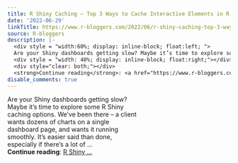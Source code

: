 ```yaml
---
title: R Shiny Caching – Top 3 Ways to Cache Interactive Elements in R Shiny
date: '2022-06-29'
linkTitle: https://www.r-bloggers.com/2022/06/r-shiny-caching-top-3-ways-to-cache-interactive-elements-in-r-shiny/
source: R-bloggers
description: |-
  <div style = "width:60%; display: inline-block; float:left; ">
  Are your Shiny dashboards getting slow? Maybe it’s time to explore some R Shiny caching options. We’ve been there – a client wants dozens of charts on a single dashboard page, and wants it running smoothly. It’s easier said than done, especially if there’s a lot of ...</div>
  <div style = "width: 40%; display: inline-block; float:right;"></div>
  <div style="clear: both;"></div>
  <strong>Continue reading</strong>: <a href="https://www.r-bloggers.com/2022/06/r-shiny-caching-top-3-ways-to-cache-interactive-elements-in-r-shiny/">R Shiny ...
disable_comments: true
---
```

<div style = "width:60%; display: inline-block; float:left; ">
Are your Shiny dashboards getting slow? Maybe it’s time to explore some R Shiny caching options. We’ve been there – a client wants dozens of charts on a single dashboard page, and wants it running smoothly. It’s easier said than done, especially if there’s a lot of ...</div>
<div style = "width: 40%; display: inline-block; float:right;"></div>
<div style="clear: both;"></div>
<strong>Continue reading</strong>: <a href="https://www.r-bloggers.com/2022/06/r-shiny-caching-top-3-ways-to-cache-interactive-elements-in-r-shiny/">R Shiny ...